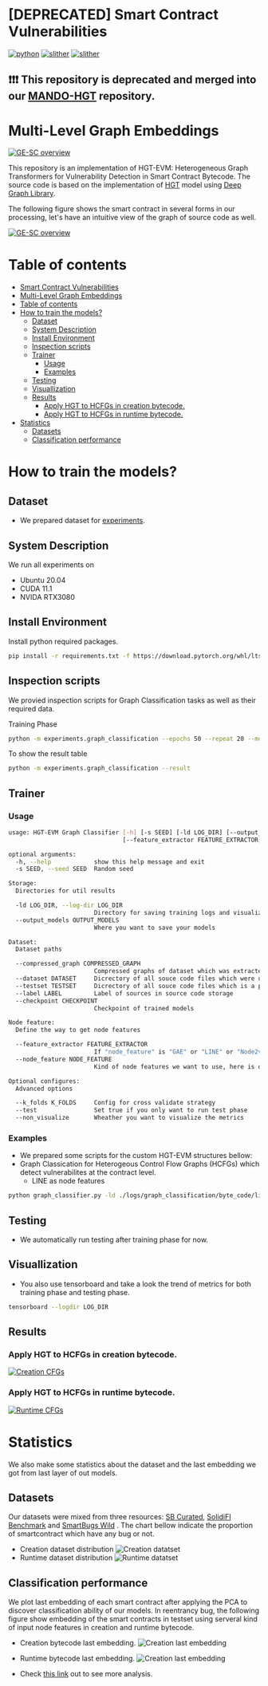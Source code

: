 # [DEPRECATED] Smart Contract Vulnerabilities
[![python](https://img.shields.io/badge/python-3.7.12-blue)](https://www.python.org/)
[![slither](https://img.shields.io/badge/slither-0.8.0-orange)](https://github.com/crytic/slither)
[![slither](https://img.shields.io/badge/dgl-0.6.1-green)](https://www.dgl.ai/)

## ❗❗❗ This repository is deprecated and merged into our [MANDO-HGT](https://github.com/MANDO-Project/ge-sc-transformer) repository.



# Multi-Level Graph Embeddings

[![GE-SC overview](./assets/HGT-EVM-components.svg)](https://anonymous.4open.science/r/ge-sc-bytecode-67E5)

This repository is an implementation of HGT-EVM: Heterogeneous Graph Transformers for Vulnerability
Detection in Smart Contract Bytecode.
The source code is based on the implementation of [HGT](https://github.com/dmlc/dgl/tree/0.8.x/examples/pytorch/hgt) model using [Deep Graph Library](https://www.dgl.ai/).


The following figure shows the smart contract in several forms in our processing, let's have an intuitive view of the graph of source code as well.

[![GE-SC overview](./assets/code_snippet_cfg.svg)](https://anonymous.4open.science/r/ge-sc-bytecode-67E5)

# Table of contents

- [Smart Contract Vulnerabilities](#smart-contract-vulnerabilities)
- [Multi-Level Graph Embeddings](#multi-level-graph-embeddings)
- [Table of contents](#table-of-contents)
- [How to train the models?](#how-to-train-the-models)
  - [Dataset](#dataset)
  - [System Description](#system-description)
  - [Install Environment](#install-environment)
  - [Inspection scripts](#inspection-scripts)
  - [Trainer](#trainer)
    - [Usage](#usage)
    - [Examples](#examples)
  - [Testing](#testing)
  - [Visuallization](#visuallization)
  - [Results](#results)
    - [Apply HGT to HCFGs in creation bytecode.](#apply-hgt-to-hcfgs-in-creation-bytecode)
    - [Apply HGT to HCFGs in runtime bytecode.](#apply-hgt-to-hcfgs-in-runtime-bytecode)
- [Statistics](#statistics)
  - [Datasets](#datasets)
  - [Classification performance](#classification-performance)

# How to train the models?

## Dataset
- We prepared dataset for [experiments](experiments/ge-sc-data/byte_code).

## System Description

We run all experiments on 
- Ubuntu 20.04
- CUDA 11.1
- NVIDA RTX3080

## Install Environment
Install python required packages.
```bash
pip install -r requirements.txt -f https://download.pytorch.org/whl/lts/1.8/torch_lts.html -f https://data.pyg.org/whl/torch-1.8.0+cu111.html -f https://data.dgl.ai/wheels/repo.html
```

## Inspection scripts
We provied inspection scripts for Graph Classification tasks as well as their required data.

Training Phase
```bash
python -m experiments.graph_classification --epochs 50 --repeat 20 --model hgt --bytecode runtime
```

To show the result table
```bash
python -m experiments.graph_classification --result
```

## Trainer

### Usage

```bash
usage: HGT-EVM Graph Classifier [-h] [-s SEED] [-ld LOG_DIR] [--output_models OUTPUT_MODELS] [--compressed_graph COMPRESSED_GRAPH] [--dataset DATASET] [--testset TESTSET] [--label LABEL] [--checkpoint CHECKPOINT]
                                [--feature_extractor FEATURE_EXTRACTOR] [--node_feature NODE_FEATURE] [--k_folds K_FOLDS] [--test] [--non_visualize]

optional arguments:
  -h, --help            show this help message and exit
  -s SEED, --seed SEED  Random seed

Storage:
  Directories for util results

  -ld LOG_DIR, --log-dir LOG_DIR
                        Directory for saving training logs and visualization
  --output_models OUTPUT_MODELS
                        Where you want to save your models

Dataset:
  Dataset paths

  --compressed_graph COMPRESSED_GRAPH
                        Compressed graphs of dataset which was extracted by graph helper tools
  --dataset DATASET     Dicrectory of all souce code files which were used to extract the compressed graph
  --testset TESTSET     Dicrectory of all souce code files which is a partition of the dataset for testing
  --label LABEL         Label of sources in source code storage
  --checkpoint CHECKPOINT
                        Checkpoint of trained models

Node feature:
  Define the way to get node features

  --feature_extractor FEATURE_EXTRACTOR
                        If "node_feature" is "GAE" or "LINE" or "Node2vec", we need a extracted features from those models
  --node_feature NODE_FEATURE
                        Kind of node features we want to use, here is one of "nodetype", "metapath2vec", "gae", "line", "node2vec"

Optional configures:
  Advanced options

  --k_folds K_FOLDS     Config for cross validate strategy
  --test                Set true if you only want to run test phase
  --non_visualize       Wheather you want to visualize the metrics
```

### Examples
- We prepared some scripts for the custom HGT-EVM structures bellow:
- Graph Classication for Heterogeous Control Flow Graphs (HCFGs) which detect vulnerabilites at the contract level.
  - LINE as node features
```bash
python graph_classifier.py -ld ./logs/graph_classification/byte_code/line/access_control --output_models ./models/graph_classification/byte_code/line/access_control --dataset ./experiments/ge-sc-data/byte_code/smartbugs/runtime/gpickles/access_control/clean_57_buggy_curated_0/  --compressed_graph ./experiments/ge-sc-data/byte_code/smartbugs/runtime/gpickles/access_control/clean_57_buggy_curated_0/compressed_graphs/runtime_balanced_compressed_graphs.gpickle --label ./experiments/ge-sc-data/byte_code/smartbugs/contract_labels/access_control/creation_buggy_curated_contract_labels.json --node_feature line --feature_extractor ./experiments/ge-sc-data/byte_code/smartbugs/runtime/gpickles/gesc_matrices_node_embedding/balanced/matrix_line_dim128_of_core_graph_of_access_control_runtime_balanced_cfg_compressed_graphs.pkl --seed 1
```

## Testing
- We automatically run testing after training phase for now.

## Visuallization
- You also use tensorboard and take a look the trend of metrics for both training phase and testing phase.

```bash
tensorboard --logdir LOG_DIR
```

## Results

### Apply HGT to HCFGs in creation bytecode.
[![Creation CFGs](./assets/creation_results.png)](https://anonymous.4open.science/r/ge-sc-bytecode-67E5/)

### Apply HGT to HCFGs in runtime bytecode.
[![Runtime CFGs](./assets/runtime_results.png)](https://anonymous.4open.science/r/ge-sc-bytecode-67E5/)

# Statistics

We also make some statistics about the dataset and the last embedding we got from last layer of out models.

## Datasets

Our datasets were mixed from three resources: [SB Curated](https://github.com/smartbugs/smartbugs/tree/master/dataset), [SolidiFI Benchmark](https://github.com/smartbugs/SolidiFI-benchmark) and [SmartBugs Wild](https://github.com/smartbugs/smartbugs-wild) . The chart bellow indicate the proportion of smartcontract which have any bug or not.
- Creation dataset distribution
![Creation datatset](./forensics/annotation_statistics/creation_balanced_contract_statistics.png)
- Runtime dataset distribution
![Runtime datatset](./forensics/annotation_statistics/runtime_balanced_contract_statistics.png)

## Classification performance

We plot last embedding of each smart contract after applying the PCA to discover classification ability of our models.
In reentrancy bug, the following figure show embedding of the smart contracts in testset using serveral kind of input node features in creation and runtime bytecode.

- Creation bytecode last embedding.
![Creation last embedding](forensics/last_hiddens/creation/hgt/reentrancy_last_hidden.png)

- Runtime bytecode last embedding.
![Creation last embedding](forensics/last_hiddens/runtime/hgt/reentrancy_last_hidden.png)
  
- Check [this link](https://anonymous.4open.science/r/ge-sc-bytecode-67E5/forensics) out to see more analysis.
